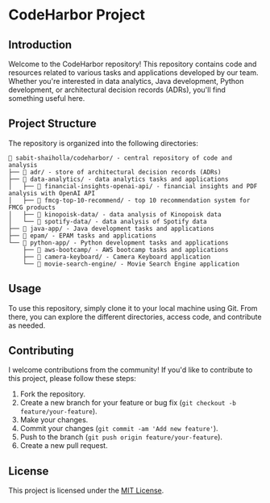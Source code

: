 # CodeHarbor Project

## Introduction
Welcome to the CodeHarbor repository! 
This repository contains code and resources related to various tasks and applications developed by our team. Whether you're interested in data analytics, Java development, Python development, or architectural decision records (ADRs), you'll find something useful here.

## Project Structure
The repository is organized into the following directories:

    📂 sabit-shaiholla/codeharbor/ - central repository of code and analysis
    ├── 📂 adr/ - store of architectural decision records (ADRs)
    ├── 📂 data-analytics/ - data analytics tasks and applications
    │   ├── 📂 financial-insights-openai-api/ - financial insights and PDF analysis with OpenAI API
    │   ├── 📂 fmcg-top-10-recommend/ - top 10 recommendation system for FMCG products
    │   ├── 📂 kinopoisk-data/ - data analysis of Kinopoisk data
    │   └── 📂 spotify-data/ - data analysis of Spotify data
    ├── 📂 java-app/ - Java development tasks and applications
    ├── 📂 epam/ - EPAM tasks and applications      
    └── 📂 python-app/ - Python development tasks and applications
        ├── 📂 aws-bootcamp/ - AWS bootcamp tasks and applications
        ├── 📂 camera-keyboard/ - Camera Keyboard application
        └── 📂 movie-search-engine/ - Movie Search Engine application

## Usage
To use this repository, simply clone it to your local machine using Git. From there, you can explore the different directories, access code, and contribute as needed.

## Contributing
I welcome contributions from the community! If you'd like to contribute to this project, please follow these steps:
1. Fork the repository.
2. Create a new branch for your feature or bug fix (`git checkout -b feature/your-feature`).
3. Make your changes.
4. Commit your changes (`git commit -am 'Add new feature'`).
5. Push to the branch (`git push origin feature/your-feature`).
6. Create a new pull request.

## License
This project is licensed under the [MIT License](LICENSE).